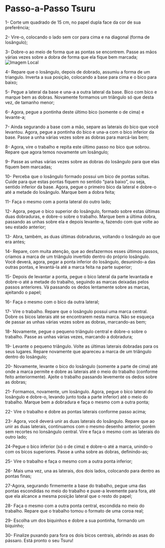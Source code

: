 # Passo-a-Passo Tsuru
1- Corte um quadrado de 15 cm, no papel dupla face da cor de sua preferência;

2- Vire-o, colocando o lado sem cor para cima e na diagonal (forma de losângulo);

3- Dobre-o ao meio de forma que as pontas se encontrem. Passe as mãos várias vezes sobre a dobra de forma que ela fique bem marcada;
![Imagem Local](imagens/img1.jpg)

4- Repare que o losângulo, depois de dobrado, assumiu a forma de um triangulo. Inverta a sua posição, colocando a base para cima e o bico para baixo;

5- Pegue a lateral da base e una-a a outra lateral da base. Bico com bico e marque bem as dobras. Novamente formamos um triângulo só que desta vez, de tamanho menor;

6- Agora, pegue a pontinha deste último bico (somente o de cima) e levante-a;

7- Ainda segurando a base com a mão, separe as laterais do bico que você levantou. Agora, pegue a pontinha do bico e una-a com o bico inferior da base. Passe a unha várias vezes sobre as dobras para marcá-las bem;

8- Agora, vire o trabalho e repita este último passo no bico que sobrou. Repare que agora temos novamente um losângulo;

9- Passe as unhas várias vezes sobre as dobras do losângulo para que elas fiquem bem marcadas;

10- Perceba que o losângulo formado possui um bico de pontas soltas. Cuide para que estas pontas fiquem no sentido “para baixo”, ou seja, sentido inferior da base. Agora, pegue o primeiro bico da lateral e dobre-o até a metade do losângulo. Marque bem a dobra feita;

11- Faça o mesmo com a ponta lateral do outro lado;

12- Agora, pegue o bico superior do losângulo, formado sobre estas últimas duas dobraduras, e dobre-o sobre o trabalho. Marque bem a última dobra, passando as unhas sobre ela e depois levante-a, fazendo com que volte ao seu estado anterior;

13- Abra, também, as duas últimas dobraduras, voltando o losângulo ao que era antes;

14- Repare, com muita atenção, que ao desfazermos esses últimos passos, criamos a marca de um triângulo invertido dentro do próprio losângulo. Você deverá, agora, pegar a ponta inferior do losângulo, desunindo-a das outras pontas, e levantá-la até a marca feita na parte superior;

15- Depois de levantar a ponta, pegue o bico lateral da parte levantada e dobre-o até a metade do trabalho, seguindo as marcas deixadas pelos passos anteriores. Vá passando os dedos lentamente sobre as marcas, ajeitando o papel;

16- Faça o mesmo com o bico da outra lateral;

17- Vire o trabalho. Repare que o losângulo possui uma marca central. Dobre os bicos laterais até se encontrarem nesta marca. Não se esqueça de passar as unhas várias vezes sobre as dobras, marcando-as bem;

18- Novamente, pegue o pequeno triângulo central e dobre-o sobre o trabalho. Passe as unhas várias vezes, marcando a dobradura;

19- Levante o pequeno triângulo. Volte as últimas laterais dobradas para os seus lugares. Repare novamente que apareceu a marca de um triângulo dentro do losângulo;

20- Novamente, levante o bico do losângulo (somente a parte de cima) até onde a marca permite e dobre as laterais até o meio do trabalho (conforme feito anteriormente). Ajeite o trabalho passando levemente os dedos sobre as dobras;

21- Formamos, novamente, um losângulo. Agora, pegue o bico lateral do losângulo e dobre-o, levando junto toda a parte inferior) até o meio do trabalho. Marque bem a dobradura e faça o mesmo com a outra ponta;

22- Vire o trabalho e dobre as pontas laterais conforme passo acima;

23- Agora, você deverá unir as duas laterais do losângulo. Repare que ao unir as duas laterais, continuamos com o mesmo desenho anterior, porém sem recortes no lonsângulo central. Vire e faça o mesmo com as laterais do outro lado;

24-Pegue o bico inferior (só o de cima) e dobre-o até a marca, unindo-o com os bicos superiores. Passe a unha sobre as dobras,
definindo-as;

25- Vire o trabalho e faça o mesmo com a outra ponta inferior;

26- Mais uma vez, una as laterais, dos dois lados, colocando para dentro as pontas finas;

27-Agora, segurando firmemente a base do trabalho, pegue uma das pontas escondidas no meio do trabalho e puxe-a levemente para
fora, até que ela alcance a mesma posição lateral que o resto do papel;

28- Faça o mesmo com a outra ponta central, escondida no meio do trabalho. Repare que o trabalho tomou o formato de uma coroa real;

29- Escolha um dos biquinhos e dobre a sua pontinha, formando um biquinho;

30- Finalize puxando para fora os dois bicos centrais, abrindo as asas do pássaro. Está pronto o seu Tsuru!

